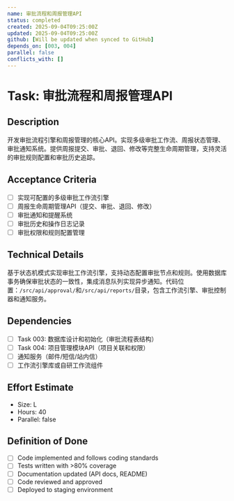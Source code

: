 ```yaml
---
name: 审批流程和周报管理API
status: completed
created: 2025-09-04T09:25:00Z
updated: 2025-09-04T09:25:00Z
github: [Will be updated when synced to GitHub]
depends_on: [003, 004]
parallel: false
conflicts_with: []
---
```


# Task: 审批流程和周报管理API

## Description
开发审批流程引擎和周报管理的核心API。实现多级审批工作流、周报状态管理、审批通知系统。提供周报提交、审批、退回、修改等完整生命周期管理，支持灵活的审批规则配置和审批历史追踪。

## Acceptance Criteria
- [ ] 实现可配置的多级审批工作流引擎
- [ ] 周报生命周期管理API（提交、审批、退回、修改）
- [ ] 审批通知和提醒系统
- [ ] 审批历史和操作日志记录
- [ ] 审批权限和规则配置管理

## Technical Details
基于状态机模式实现审批工作流引擎，支持动态配置审批节点和规则。使用数据库事务确保审批状态的一致性，集成消息队列实现异步通知。代码位置：`/src/api/approval/`和`/src/api/reports/`目录，包含工作流引擎、审批控制器和通知服务。

## Dependencies
- [ ] Task 003: 数据库设计和初始化（审批流程表结构）
- [ ] Task 004: 项目管理模块API（项目关联和权限）
- [ ] 通知服务（邮件/短信/站内信）
- [ ] 工作流引擎库或自研工作流组件

## Effort Estimate  
- Size: L
- Hours: 40
- Parallel: false

## Definition of Done
- [ ] Code implemented and follows coding standards
- [ ] Tests written with >80% coverage
- [ ] Documentation updated (API docs, README)
- [ ] Code reviewed and approved
- [ ] Deployed to staging environment
